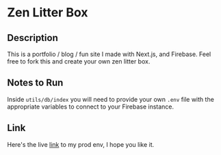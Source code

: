 # Zen Litter Box

## Description

This is a portfolio / blog / fun site I made with Next.js, and Firebase. Feel free to fork this and create your own zen litter box.

## Notes to Run

Inside ```utils/db/index``` you will need to provide your own ```.env``` file with the appropriate variables to connect to your Firebase instance.

## Link 

Here's the live [link](https://harisso.cool) to my prod env, I hope you like it.
